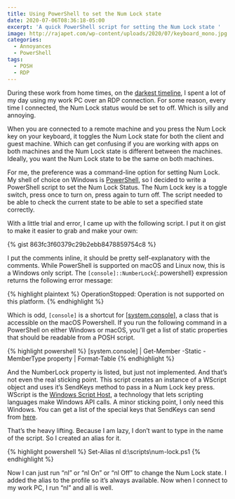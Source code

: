 ```yaml
---
title: Using PowerShell to set the Num Lock state
date: 2020-07-06T08:36:18-05:00
excerpt: 'A quick PowerShell script for setting the Num Lock state '
image: http://rajapet.com/wp-content/uploads/2020/07/keyboard_mono.jpg
categories:
  - Annoyances
  - PowerShell
tags:
  - POSH
  - RDP
---
```

During these work from home times, on the [darkest timeline](https://tenor.com/EpSG.gif), I spent a lot of my day using my work PC over an RDP connection. For some reason, every time I connected, the Num Lock status would be set to off. Which is silly and annoying. 

When you are connected to a remote machine and you press the Num Lock key on your keyboard, it toggles the Num Lock state for both the client and guest machine. Which can get confusing if you are working with apps on both machines and the Num Lock state is different between the machines. Ideally, you want the Num Lock state to be the same on both machines.

For me, the preference was a command-line <span style="font-size: inherit;">option for setting Num Lock. My shell of choice on Windows is </span><a style="font-size: inherit;" href="https://docs.microsoft.com/en-us/powershell/scripting/overview?view=powershell-7">PowerShell</a><span style="font-size: inherit;">, so I decided to write a PowerShell script to set the Num Lock Status. The Num Lock key is a toggle switch, press once to turn on, press again to turn off. The script needed to be able to check the current state to be able to set a specified state correctly.</span>

With a little trial and error, I came up with the following script. I put it on gist to make it easier to grab and make your own:

{% gist 863fc3f60379c29b2ebb8478859754c8 %}


I put the comments inline, it should be pretty self-explanatory with the comments. While PowerShell is supported on macOS and Linux now, this is a Windows only script. The `[console]::NumberLock`{:.powershell} expression returns the following error message:

{% highlight plaintext %}
OperationStopped: Operation is not supported on this platform.
{% endhighlight %}

Which is odd, `[console]` is a shortcut for [[system.console](https://docs.microsoft.com/en-us/dotnet/api/system.console?view=netcore-3.1)], a class that is accessible on the macOS Powershell. If you run the following command in a PowerShell on either Windows or macOS, you&#8217;ll get a list of static properties that should be readable from a POSH script.

{% highlight powershell %}
[system.console] | Get-Member -Static -MemberType property | Format-Table 
{% endhighlight %}

And the NumberLock property is listed, but just not implemented. And that&#8217;s not even the real sticking point. This script creates an instance of a WScript object and uses it&#8217;s SendKeys method to pass in a Num Lock key press. WScript is the [Windows Script Host](https://docs.microsoft.com/en-us/windows-server/administration/windows-commands/wscript), a technology that lets scripting languages make Windows API calls. A minor sticking point, I only need this Windows. You can get a list of the special keys that SendKeys can send from [here](https://docs.microsoft.com/en-us/dotnet/api/system.windows.forms.sendkeys.send?view=netcore-3.1).

That&#8217;s the heavy lifting. Because I am lazy, I don&#8217;t want to type in the name of the script. So I created an alias for it.

{% highlight powershell %}
Set-Alias nl d:\scripts\num-lock.ps1
{% endhighlight %}

Now I can just run &#8220;nl&#8221; or &#8220;nl On&#8221; or &#8220;nl Off&#8221; to change the Num Lock state. I added the alias to the profile so it&#8217;s always available. Now when I connect to my work PC, I run &#8220;nl&#8221; and all is well.
